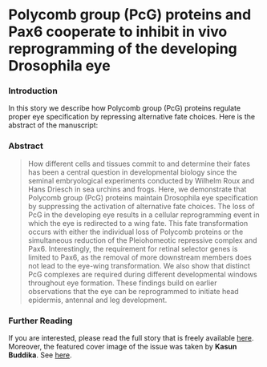 # Polycomb group (PcG) proteins and Pax6 cooperate to inhibit in vivo reprogramming of the developing Drosophila eye


<!--more-->

### Introduction

In this story we describe how Polycomb group (PcG) proteins regulate proper eye specification by repressing alternative
fate choices. Here is the abstract of the manuscript:

### Abstract

> How different cells and tissues commit to and determine their fates has been a central question in developmental biology since the seminal embryological experiments conducted by Wilhelm Roux and Hans Driesch in sea urchins and frogs. Here, we demonstrate that Polycomb group (PcG) proteins maintain Drosophila eye specification by suppressing the activation of alternative fate choices. The loss of PcG in the developing eye results in a cellular reprogramming event in which the eye is redirected to a wing fate. This fate transformation occurs with either the individual loss of Polycomb proteins or the simultaneous reduction of the Pleiohomeotic repressive complex and Pax6. Interestingly, the requirement for retinal selector genes is limited to Pax6, as the removal of more downstream members does not lead to the eye-wing transformation. We also show that distinct PcG complexes are required during different developmental windows throughout eye formation. These findings build on earlier observations that the eye can be reprogrammed to initiate head epidermis, antennal and leg development.

### Further Reading

If you are interested, please read the full story that is freely available [here](https://journals.biologists.com/dev/article/145/7/dev160754/48798/Polycomb-group-PcG-proteins-and-Pax6-cooperate-to).
Moreover, the featured cover image of the issue was taken by **Kasun Buddika**. See [here](https://journals.biologists.com/dev/issue/145/7). 
